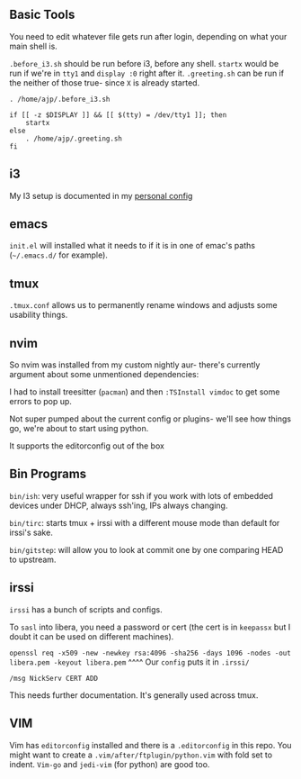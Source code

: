 ## Basic Tools

You need to edit whatever file gets run after login, depending on what your main shell is.

`.before_i3.sh` should be run before i3, before any shell. `startx` would be run if we're in `tty1` and `display :0` right after it. `.greeting.sh` can be run if the neither of those true- since `X` is already started.

```
. /home/ajp/.before_i3.sh

if [[ -z $DISPLAY ]] && [[ $(tty) = /dev/tty1 ]]; then
	startx
else
	. /home/ajp/.greeting.sh
fi
```

## i3

My I3 setup is documented in my [personal config](https://github.com/ajpikul-com/lenovo_config)

## emacs

`init.el` will installed what it needs to if it is in one of emac's paths (`~/.emacs.d/` for example).

## tmux

`.tmux.conf` allows us to permanently rename windows and adjusts some usability things.

## nvim

So nvim was installed from my custom nightly aur- there's currently argument about some unmentioned dependencies:

I had to install treesitter (`pacman`) and then `:TSInstall vimdoc` to get some errors to pop up.

Not super pumped about the current config or plugins- we'll see how things go, we're about to start using python.

It supports the editorconfig out of the box

## Bin Programs

`bin/ish`: very useful wrapper for ssh if you work with lots of embedded devices under DHCP, always ssh'ing, IPs always changing.

`bin/tirc`: starts tmux + irssi with a different mouse mode than default for irssi's sake.

`bin/gitstep`: will allow you to look at commit one by one comparing HEAD to upstream.

## irssi

`irssi` has a bunch of scripts and configs.

To `sasl` into libera, you need a password or cert (the cert is in `keepassx` but I doubt it can be used on different machines).

`openssl req -x509 -new -newkey rsa:4096 -sha256 -days 1096 -nodes -out libera.pem -keyout libera.pem`
^^^^ Our `config` puts it in `.irssi/`

`/msg NickServ CERT ADD`

This needs further documentation. It's generally used across tmux.

## VIM

Vim has `editorconfig` installed and there is a `.editorconfig` in this repo. You might want to create a `.vim/after/ftplugin/python.vim` with fold set to indent. `Vim-go` and `jedi-vim` (for python) are good too.
